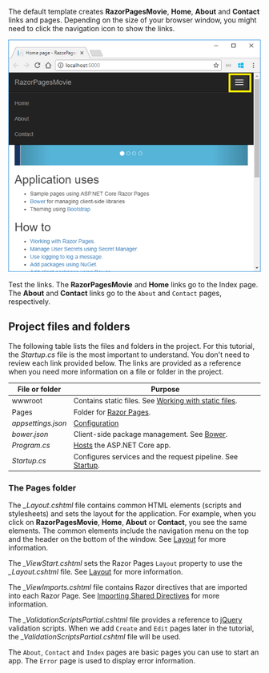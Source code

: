 The default template creates **RazorPagesMovie**, **Home**, **About** and **Contact** links and pages. Depending on the size of your browser window, you might need to click the navigation icon to show the links.

![Home or Index page](../../tutorials/razor-pages/razor-pages-start/_static/home2.png)

Test the links. The **RazorPagesMovie** and **Home** links go to the Index page. The **About** and **Contact** links go to the `About` and `Contact` pages, respectively.

## Project files and folders

The following table lists the files and folders in the project. For this tutorial, the *Startup.cs* file is the most important to understand. You don't need to review each link provided below. The links are provided as a reference when you need more information on a file or folder in the project.

| File or folder              | Purpose |
| ----------------- | ------------ | 
| wwwroot | Contains static files. See [Working with static files](xref:fundamentals/static-files). |
| Pages | Folder for [Razor Pages](xref:mvc/razor-pages/index). | 
| *appsettings.json* | [Configuration](xref:fundamentals/configuration/index) |
| *bower.json* | Client-side package management. See [Bower](xref:client-side/bower).|
| *Program.cs* | [Hosts](xref:fundamentals/hosting) the ASP.NET Core app.|
| *Startup.cs* | Configures services and the request pipeline. See [Startup](xref:fundamentals/startup).|

### The Pages folder

The *_Layout.cshtml* file contains common HTML elements (scripts and stylesheets) and sets the layout for the application. For example, when you click on **RazorPagesMovie**, **Home**, **About** or **Contact**, you see the same elements. The common elements include the navigation menu on the top and the header on the bottom of the window. See [Layout](xref:mvc/views/layout) for more information.

The *_ViewStart.cshtml* sets the Razor Pages `Layout` property to use the *_Layout.cshtml* file. See [Layout](xref:mvc/views/layout) for more information.

The *_ViewImports.cshtml* file contains Razor directives that are imported into each Razor Page. See [Importing Shared Directives](xref:mvc/views/layout#importing-shared-directives) for more information.

The *_ValidationScriptsPartial.cshtml* file provides a reference to [jQuery](https://jquery.com/) validation scripts. When we add `Create` and `Edit` pages later in the tutorial, the *_ValidationScriptsPartial.cshtml* file will be used.

The `About`, `Contact` and `Index` pages are basic pages you can use to start an app. The `Error` page is used to display error information.